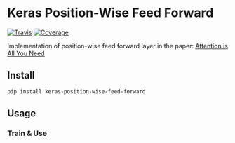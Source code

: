 # Keras Position-Wise Feed Forward

[![Travis](https://travis-ci.org/CyberZHG/keras-position-wise-feed-forward.svg)](https://travis-ci.org/CyberZHG/keras-position-wise-feed-forward)
[![Coverage](https://coveralls.io/repos/github/CyberZHG/keras-position-wise-feed-forward/badge.svg?branch=master)](https://coveralls.io/github/CyberZHG/keras-position-wise-feed-forward)

Implementation of position-wise feed forward layer in the paper: [Attention is All You Need](https://arxiv.org/pdf/1706.03762.pdf)

## Install

```bash
pip install keras-position-wise-feed-forward
```

## Usage

### Train & Use

```python

```
